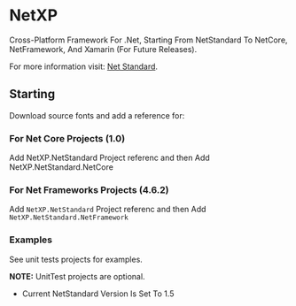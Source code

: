 # NetXP
Cross-Platform Framework For .Net, Starting From NetStandard To NetCore, NetFramework, And Xamarin (For Future Releases).

For more information visit: [Net Standard](https://docs.microsoft.com/en-us/dotnet/articles/standard/library).

## Starting
Download source fonts and add a reference for:

### For Net Core Projects (1.0)
Add NetXP.NetStandard Project referenc and then Add NetXP.NetStandard.NetCore

### For Net Frameworks Projects (4.6.2)
Add `NetXP.NetStandard` Project referenc and then Add `NetXP.NetStandard.NetFramework`

### Examples
See unit tests projects for examples.

**NOTE:** UnitTest projects are optional.
- Current NetStandard Version Is Set To 1.5